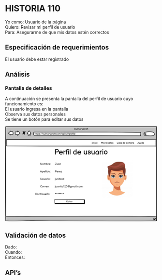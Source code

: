 # HISTORIA 110
Yo como: Usuario de la página <br>
Quiero: Revisar mi perfil de usuario<br>
Para: Asegurarme de que mis datos estén correctos  <br>

## Especificación de requerimientos
El usuario debe estar registrado<br>
## Análisis
### Pantalla de detalles
A continuación se presenta la pantalla del perfil de usuario cuyo funcionamiento es:<br>
El usuario ingresa en la pantalla<br>
Observa sus datos personales<br>
Se tiene un botón para editar sus datos<br>

![Alt text](/historias/imagenes/perfil_usuario.png)

## Validación de datos
Dado:<br>
Cuando: <br>
Entonces: <br>

## API’s
